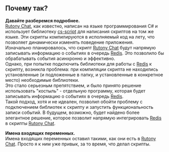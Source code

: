 ## Почему так?
**Давайте разберемся подробнее.**  
[Rutony Chat](https://store.steampowered.com/app/524660/RutonyChat/), как известно, написан на языке программирования C# и использует библиотеку [cs-script](https://www.cs-script.net/) для написания скриптов на том же языке. Эти скрипты компилируются в исполняемый код на лету, что позволяет динамически изменять поведение приложения.  
Изначально планировалось, что скрипт [Rutony Chat](https://store.steampowered.com/app/524660/RutonyChat/) будут напрямую записывать информацию о событиях в очередь [Redis](https://redis.io/). Это позволило бы обрабатывать события асинхронно и эффективно.  
Однако, при попытке подключить библиотеки для работы с [Redis](https://redis.io/) к скрипту, возникла проблема: при компиляции скрипта не находились установленные (и подложенные в папку, и установленные в конкретное место) необходимые библиотеки.  
Это стало серьезным препятствием, и было принято решение использовать "костыль" - отдельную программу, которая будет записывать информацию о событиях в очередь [Redis](https://redis.io/).  
Такой подход, хотя и не идеален, позволил обойти проблему с подключением библиотек к скрипту и запустить функциональность записи событий. В будущем, возможно, будет найдено более элегантное решение, которое позволит напрямую интегрировать [Redis](https://redis.io/) в скрипты [Rutony Chat](https://store.steampowered.com/app/524660/RutonyChat/).  


**Имена входящих переменных.**  
Имена входящих переменных оставил такими, как они есть в [Rutony Chat](https://store.steampowered.com/app/524660/RutonyChat/). Просто я к ним уже привык, за то время, что делал скрипты.